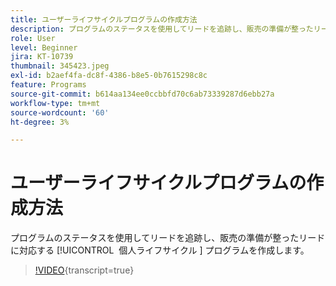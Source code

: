 ```yaml
---
title: ユーザーライフサイクルプログラムの作成方法
description: プログラムのステータスを使用してリードを追跡し、販売の準備が整ったリードに対応する [!UICONTROL &#x200B; 個人ライフサイクル &#x200B;] プログラムを作成します。
role: User
level: Beginner
jira: KT-10739
thumbnail: 345423.jpeg
exl-id: b2aef4fa-dc8f-4386-b8e5-0b7615298c8c
feature: Programs
source-git-commit: b614aa134ee0ccbbfd70c6ab73339287d6ebb27a
workflow-type: tm+mt
source-wordcount: '60'
ht-degree: 3%

---
```


# ユーザーライフサイクルプログラムの作成方法

プログラムのステータスを使用してリードを追跡し、販売の準備が整ったリードに対応する [!UICONTROL &#x200B; 個人ライフサイクル &#x200B;] プログラムを作成します。

>[!VIDEO](https://video.tv.adobe.com/v/3411390/?quality=12&learn=on&captions=jpn){transcript=true}
